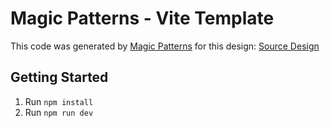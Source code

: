 # Magic Patterns - Vite Template

This code was generated by [Magic Patterns](https://magicpatterns.com) for this design: [Source Design](https://www.magicpatterns.com/c/muf9tyylyqj9ezwgbttg5m)

## Getting Started

1. Run `npm install`
2. Run `npm run dev`
